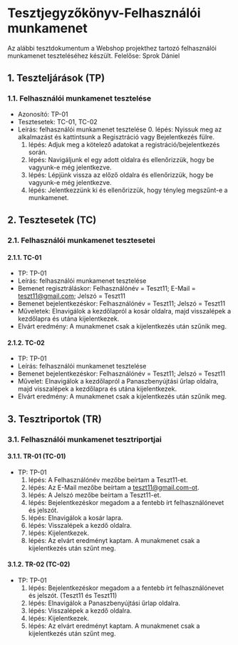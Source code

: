 # Tesztjegyzőkönyv-Felhasználói munkamenet

Az alábbi tesztdokumentum a Webshop projekthez tartozó felhasználói munkamenet teszteléséhez készült. Felelőse: Sprok Dániel



## 1. Teszteljárások (TP)

### 1.1. Felhasználói munkamenet tesztelése 
- Azonosító: TP-01
- Tesztesetek: TC-01, TC-02
- Leírás: felhasználói munkamenet tesztelése
    0. lépés: Nyissuk meg az alkalmazást és kattintsunk a Regisztráció vagy Bejelentkezés fülre.
    1. lépés: Adjuk meg a kötelező adatokat a registráció/bejelentkezés során.
    2. lépés: Navigáljunk el egy adott oldalra és ellenőrizzük, hogy be vagyunk-e még jelentkezve.
    3. lépés: Lépjünk vissza az előző oldalra és ellenőrizzük, hogy be vagyunk-e még jelentkezve.
    4. lépés: Jelentkezzünk ki és ellenőrizzük, hogy tényleg megszűnt-e a munkamenet.


## 2. Tesztesetek (TC)

### 2.1.  Felhasználói munkamenet tesztesetei

#### 2.1.1. TC-01
- TP: TP-01
- Leírás: felhasználói munkamenet tesztelése 
- Bemenet regisztráláskor: Felhasználónév = Teszt11; E-Mail = teszt11@gmail.com; Jelszó = Teszt11
- Bemenet bejelentkezéskor: Felhasználónév = Teszt11; Jelszó = Teszt11
- Műveletek: Elnavigálok a kezdőlapról a kosár oldalra, majd visszalépek a kezdőlapra és utána kijelentkezek.
- Elvárt eredmény: A munakmenet csak a kijelentkezés után szűnik meg.

#### 2.1.2. TC-02
- TP: TP-01
- Leírás: felhasználói munkamenet tesztelése 
- Bemenet bejelentkezéskor: Felhasználónév = Teszt11; Jelszó = Teszt11
- Művelet: Elnavigálok a kezdőlapról a Panaszbenyújtási űrlap oldalra, majd visszalépek a kezdőlapra és utána kijelentkezek.
- Elvárt eredmény: A munakmenet csak a kijelentkezés után szűnik meg.



## 3. Tesztriportok (TR)

### 3.1.  Felhasználói munkamenet tesztriportjai

#### 3.1.1. TR-01 (TC-01)
- TP: TP-01
    1. lépés: A Felhasználónév mezőbe beírtam a Teszt11-et.
    2. lépés: Az E-Mail mezőbe beírtam a teszt11@gmail.com-ot.
    3. lépés: A Jelszó mezőbe beírtam a Teszt11-et.
	4. lépés: Bejelentkezéskor megadom a a fentebb írt felhasználónevet és jelszót.
    5. lépés: Elnavigálok a kosár lapra.
	6. lépés: Visszalépek a kezdő oldalra.
	7. lépés: Kijelentkezek.
	8. lépés: Az elvárt eredményt kaptam. A munakmenet csak a kijelentkezés után szűnt meg.
    

#### 3.1.2. TR-02 (TC-02)
- TP: TP-01
    1. lépés: Bejelentkezéskor megadom a a fentebb írt felhasználónevet és jelszót. (Teszt11 és Teszt11)
    2. lépés: Elnavigálok a Panaszbenyújtási űrlap oldalra.
	3. lépés: Visszalépek a kezdő oldalra.
	4. lépés: Kijelentkezek.
	5. lépés: Az elvárt eredményt kaptam. A munakmenet csak a kijelentkezés után szűnt meg.



    